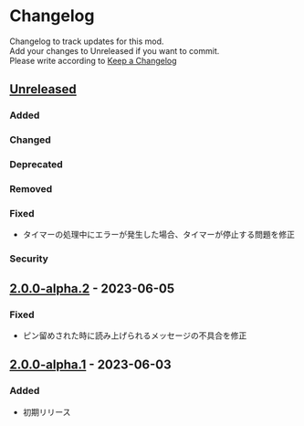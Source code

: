 # Changelog

Changelog to track updates for this mod.  
Add your changes to Unreleased if you want to commit.  
Please write according to [Keep a Changelog](https://keepachangelog.com/en/1.0.0/)

## [Unreleased]

### Added

### Changed

### Deprecated

### Removed

### Fixed

- タイマーの処理中にエラーが発生した場合、タイマーが停止する問題を修正

### Security

## [2.0.0-alpha.2] - 2023-06-05

### Fixed

- ピン留めされた時に読み上げられるメッセージの不具合を修正

## [2.0.0-alpha.1] - 2023-06-03

### Added

- 初期リリース

[Unreleased]: https://github.com/TeamFelnull/I-TTS/compare/v2.0.0-alpha.2...HEAD

[2.0.0-alpha.1]: https://github.com/TeamFelnull/I-TTS/commits/v2.0.0-alpha.1

[2.0.0-alpha.2]: https://github.com/TeamFelnull/I-TTS/compare/v2.0.0-alpha.1...v2.0.0-alpha.2
